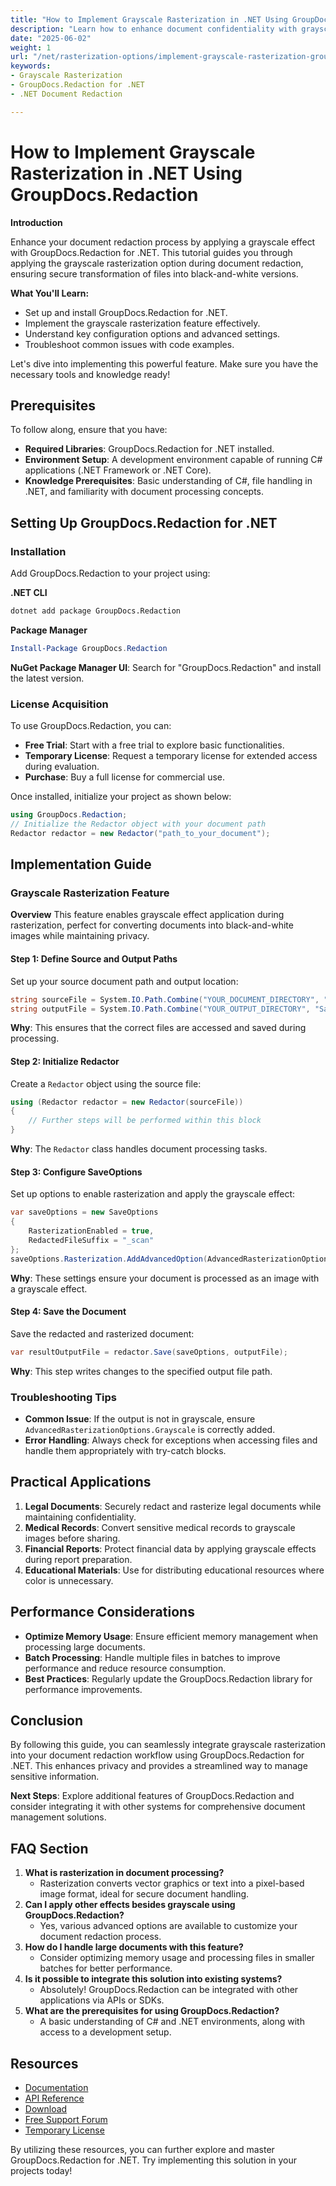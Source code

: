 ```yaml
---
title: "How to Implement Grayscale Rasterization in .NET Using GroupDocs.Redaction"
description: "Learn how to enhance document confidentiality with grayscale rasterization using GroupDocs.Redaction for .NET. A step-by-step guide for secure document processing."
date: "2025-06-02"
weight: 1
url: "/net/rasterization-options/implement-grayscale-rasterization-groupdocs-redaction-net/"
keywords:
- Grayscale Rasterization
- GroupDocs.Redaction for .NET
- .NET Document Redaction

---
```



# How to Implement Grayscale Rasterization in .NET Using GroupDocs.Redaction

**Introduction**

Enhance your document redaction process by applying a grayscale effect with GroupDocs.Redaction for .NET. This tutorial guides you through applying the grayscale rasterization option during document redaction, ensuring secure transformation of files into black-and-white versions.

**What You'll Learn:**
- Set up and install GroupDocs.Redaction for .NET.
- Implement the grayscale rasterization feature effectively.
- Understand key configuration options and advanced settings.
- Troubleshoot common issues with code examples.

Let's dive into implementing this powerful feature. Make sure you have the necessary tools and knowledge ready!

## Prerequisites

To follow along, ensure that you have:
- **Required Libraries**: GroupDocs.Redaction for .NET installed.
- **Environment Setup**: A development environment capable of running C# applications (.NET Framework or .NET Core).
- **Knowledge Prerequisites**: Basic understanding of C#, file handling in .NET, and familiarity with document processing concepts.

## Setting Up GroupDocs.Redaction for .NET

### Installation

Add GroupDocs.Redaction to your project using:

**.NET CLI**
```bash
dotnet add package GroupDocs.Redaction
```

**Package Manager**
```powershell
Install-Package GroupDocs.Redaction
```

**NuGet Package Manager UI**: Search for "GroupDocs.Redaction" and install the latest version.

### License Acquisition

To use GroupDocs.Redaction, you can:
- **Free Trial**: Start with a free trial to explore basic functionalities.
- **Temporary License**: Request a temporary license for extended access during evaluation.
- **Purchase**: Buy a full license for commercial use.

Once installed, initialize your project as shown below:

```csharp
using GroupDocs.Redaction;
// Initialize the Redactor object with your document path
Redactor redactor = new Redactor("path_to_your_document");
```

## Implementation Guide

### Grayscale Rasterization Feature

**Overview**
This feature enables grayscale effect application during rasterization, perfect for converting documents into black-and-white images while maintaining privacy.

#### Step 1: Define Source and Output Paths
Set up your source document path and output location:

```csharp
string sourceFile = System.IO.Path.Combine("YOUR_DOCUMENT_DIRECTORY", "Sample.docx");
string outputFile = System.IO.Path.Combine("YOUR_OUTPUT_DIRECTORY", "Sample_scan.docx");
```

**Why**: This ensures that the correct files are accessed and saved during processing.

#### Step 2: Initialize Redactor
Create a `Redactor` object using the source file:

```csharp
using (Redactor redactor = new Redactor(sourceFile))
{
    // Further steps will be performed within this block
}
```

**Why**: The `Redactor` class handles document processing tasks.

#### Step 3: Configure SaveOptions
Set up options to enable rasterization and apply the grayscale effect:

```csharp
var saveOptions = new SaveOptions
{
    RasterizationEnabled = true,
    RedactedFileSuffix = "_scan"
};
saveOptions.Rasterization.AddAdvancedOption(AdvancedRasterizationOptions.Grayscale);
```

**Why**: These settings ensure your document is processed as an image with a grayscale effect.

#### Step 4: Save the Document
Save the redacted and rasterized document:

```csharp
var resultOutputFile = redactor.Save(saveOptions, outputFile);
```

**Why**: This step writes changes to the specified output file path.

### Troubleshooting Tips
- **Common Issue**: If the output is not in grayscale, ensure `AdvancedRasterizationOptions.Grayscale` is correctly added.
- **Error Handling**: Always check for exceptions when accessing files and handle them appropriately with try-catch blocks.

## Practical Applications
1. **Legal Documents**: Securely redact and rasterize legal documents while maintaining confidentiality.
2. **Medical Records**: Convert sensitive medical records to grayscale images before sharing.
3. **Financial Reports**: Protect financial data by applying grayscale effects during report preparation.
4. **Educational Materials**: Use for distributing educational resources where color is unnecessary.

## Performance Considerations
- **Optimize Memory Usage**: Ensure efficient memory management when processing large documents.
- **Batch Processing**: Handle multiple files in batches to improve performance and reduce resource consumption.
- **Best Practices**: Regularly update the GroupDocs.Redaction library for performance improvements.

## Conclusion
By following this guide, you can seamlessly integrate grayscale rasterization into your document redaction workflow using GroupDocs.Redaction for .NET. This enhances privacy and provides a streamlined way to manage sensitive information.

**Next Steps**: Explore additional features of GroupDocs.Redaction and consider integrating it with other systems for comprehensive document management solutions.

## FAQ Section
1. **What is rasterization in document processing?**
   - Rasterization converts vector graphics or text into a pixel-based image format, ideal for secure document handling.
2. **Can I apply other effects besides grayscale using GroupDocs.Redaction?**
   - Yes, various advanced options are available to customize your document redaction process.
3. **How do I handle large documents with this feature?**
   - Consider optimizing memory usage and processing files in smaller batches for better performance.
4. **Is it possible to integrate this solution into existing systems?**
   - Absolutely! GroupDocs.Redaction can be integrated with other applications via APIs or SDKs.
5. **What are the prerequisites for using GroupDocs.Redaction?**
   - A basic understanding of C# and .NET environments, along with access to a development setup.

## Resources
- [Documentation](https://docs.groupdocs.com/redaction/net/)
- [API Reference](https://reference.groupdocs.com/redaction/net)
- [Download](https://releases.groupdocs.com/redaction/net/)
- [Free Support Forum](https://forum.groupdocs.com/c/redaction/10)
- [Temporary License](https://purchase.groupdocs.com/temporary-license)

By utilizing these resources, you can further explore and master GroupDocs.Redaction for .NET. Try implementing this solution in your projects today!
